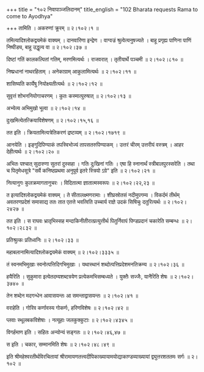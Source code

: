 +++
title = "१०२ निवापाञ्जलिदानम्"
title_english = "102 Bharata requests Rama to come to Ayodhya"

+++
तामिति । अकरुणां क्रूरम्  ॥  २।१०२।१  ॥   

  

तमित्यादिश्लोकद्वयमेकं वाक्यम् । दानवारिणा इन्द्रेण । वाग्वज्रं श्रुत्वेत्यनुषज्यते । बाहू प्रगृह्य पाणिना पाणिं निष्पीड्य, बाहू उद्धृत्य वा  ॥  २।१०२।३७  ॥   

  

दिष्टां गतिं कालकल्पितां गतिम्, मरणमित्यर्थः । राजवरात् । तृतीयार्थे पञ्चमी  ॥  २।१०२।८१०  ॥   

  

निष्प्रधानां नाथरहिताम् । अनेकाग्राम् आकुलामित्यर्थः  ॥  २।१०२।११  ॥   

  

शासिष्यति कार्येषु नियोक्ष्यतीत्यर्थः  ॥  २।१०२।१२  ॥   

  

सुवृत्तं शोभननियोगाचरणम् । कुतः कस्मात्पुरुषात्  ॥  २।१०२।१३  ॥   

  

अभ्येत्य अभिमुखो भूत्वा  ॥  २।१०२।१४  ॥   

  

दुःखमित्येतत्क्रियाविशेषणम्  ॥  २।१०२।१५,१६  ॥   

  

तत इति । क्रियतामित्यत्रेतिकरणं द्रष्टव्यम्  ॥  २।१०२।१७१९  ॥   

  

आनयेति । इङ्गुदिपिण्याकं तपस्विभोज्यं तापसतरुपिण्याकम् । उत्तरं चीरम् उत्तरीयं वस्त्रम् । आहर देहीत्यर्थः  ॥  २।१०२।२०  ॥   

  

अभितः पश्चात् सुदारुणा सुतरां दुस्सहा । गतिः दुःखिनां गतिः । एषा हि स्नानार्थं स्त्रीबालपुरस्सरेति । तथा च पितृमेधसूत्रे "सर्वे कनिष्ठप्रथमा अनुपूर्व इतरे स्त्रियो ऽग्रे" इति  ॥  २।१०२।२१  ॥   

  

नित्यानुगः कुलक्रमागतानुचरः । विदितात्मा ज्ञातात्मस्वरूपः  ॥  २।१०२।२२,२३  ॥   

  

त इत्यादिश्लोकद्वयमेकं वाक्यम् । ते सीतालक्ष्मणरामाः । शीघ्रस्रोतसं नदीमुपगम्य । विकर्दमं तीर्थम् अवतरणप्रदेशं समासाद्य ततः तात एतत्ते भवत्विति उच्चार्य राज्ञे उदकं सिषिचुः दतुरित्यर्थः  ॥  २।१०२।२४२७  ॥   

  

तत इति । स राघवः भ्रातृभिस्सह मन्दाकिनीतीरात्प्रत्युत्तीर्थ पितुर्निवापं पिण्डप्रदानं चकारेति सम्बन्धः  ॥  २।१०२।२८३२  ॥   

  

प्रतिश्रुत्कः प्रतिध्वनिः  ॥  २।१०२।३३  ॥   

  

महाबलानामित्यादिश्लोकद्वयमेकं वाक्यम्  ॥  २।१०२।३३३५  ॥   

  

तं स्वनमभिमुखाः स्वनोत्पत्तिदिगभिमुखाः । यथास्थानं शब्दोत्पत्तिप्रदेशमनतिक्रम्य  ॥  २।१०२।३६  ॥   

  

हयैरिति । सुकुमारा इत्येतदम्यशब्दत्रयेण प्रत्येकमभिसम्बध्यते । युक्तैः सज्जैः, यानैरिति शेषः  ॥  २।१०२।३७४०  ॥   

  

तेन शब्देन मदगन्धेन आवासयन्तः आ समन्ताद्वासयन्तः  ॥  २।१०२।४१  ॥   

  

वराहेति । गोरिव कर्णावस्य गोकर्णः, हरिणविशेषः  ॥  २।१०२।४२  ॥   

  

प्लवाः स्थूलबकविशेषाः । नत्यूहाः जलकुक्कुटाः  ॥  २।१०२।४३४५  ॥   

  

विगर्हमाण इति । सहितः अन्योन्यं सङ्गतः  ॥  २।१०२।४६,४७  ॥   

  

स इति । चकार, सम्मानमिति शेषः  ॥  २।१०२।४८।४९  ॥   

  

इति श्रीमहेश्वरतीर्थविरचितायां श्रीरामायणतत्त्वदीपिकाख्यायामयोद्याकाण्डव्याख्यायां द्व्युत्तरशततमः सर्गः  ॥  २।१०२  ॥   

  

  

